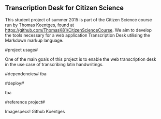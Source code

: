 ## Transcription Desk for Citizen Science ##

This student project of summer 2015 is part of the Citizen Science course run by Thomas Koentges, found at https://github.com/ThomasK81/CitizenScienceCourse.
We aim to develop the tools necessary for a web application Transcription Desk utilising the Markdown markup language.

#project usage#

One of the main goals of this project is to enable the web transcription desk in the use case of transcribing latin handwritings.

#dependencies#
tba

#deploy#

tba

#reference project#

Imagespecs! Github Koentges
